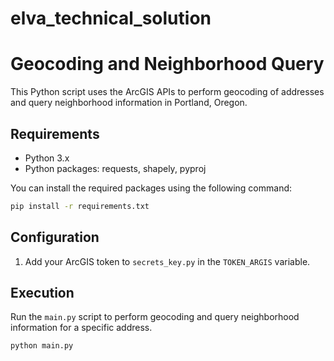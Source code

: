 # elva_technical_solution

# Geocoding and Neighborhood Query

This Python script uses the ArcGIS APIs to perform geocoding of addresses and query neighborhood information in Portland, Oregon.

## Requirements

- Python 3.x
- Python packages: requests, shapely, pyproj

You can install the required packages using the following command:

```bash
pip install -r requirements.txt
```
## Configuration
1. Add your ArcGIS token to `secrets_key.py` in the `TOKEN_ARGIS` variable.

## Execution
Run the `main.py` script to perform geocoding and query neighborhood information for a specific address.

```bash
python main.py
```
